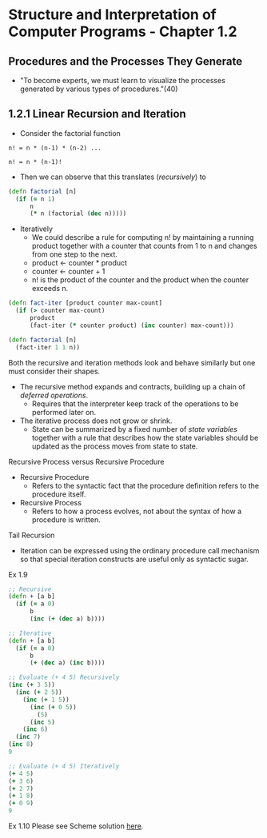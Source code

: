 # Structure and Interpretation of Computer Programs - Chapter 1.2
## Procedures and the Processes They Generate
* "To become experts, we must learn to visualize the processes generated by various types of procedures."(40)

## 1.2.1 Linear Recursion and Iteration
* Consider the factorial function

 `n! = n * (n-1) * (n-2) ...`

 `n! = n * (n-1)!`
* Then we can observe that this translates (*recursively*) to

```clojure
(defn factorial [n]
  (if (= n 1)
      n
      (* n (factorial (dec n)))))
```
* Iteratively
  * We could describe a rule for computing n! by maintaining a running product together with a counter that counts from 1 to n and changes from one step to the next.
  * product <- counter * product
  * counter <- counter + 1
  * n! is the product of the counter and the product when the counter exceeds n.

```clojure
(defn fact-iter [product counter max-count]
  (if (> counter max-count)
      product
      (fact-iter (* counter product) (inc counter) max-count)))

(defn factorial [n]
  (fact-iter 1 1 n))
```
Both the recursive and iteration methods look and behave similarly but one must consider their shapes.
* The recursive method expands and contracts, building up a chain of *deferred operations*.
  * Requires that the interpreter keep track of the operations to be performed later on.
* The iterative process does not grow or shrink.
  * State can be summarized by a fixed number of *state variables* together with a rule that describes how the state variables should be updated as the process moves from state to state.

Recursive Process versus Recursive Procedure
* Recursive Procedure
  * Refers to the syntactic fact that the procedure definition refers to the procedure itself.
* Recursive Process
  * Refers to how a process evolves, not about the syntax of how a procedure is written.

Tail Recursion
* Iteration can be expressed using the ordinary procedure call mechanism so that special iteration constructs are useful only as syntactic sugar.

Ex 1.9
```clojure
;; Recursive
(defn + [a b]
  (if (= a 0)
      b
      (inc (+ (dec a) b))))

;; Iterative
(defn + [a b]
  (if (= a 0)
      b
      (+ (dec a) (inc b))))

;; Evaluate (+ 4 5) Recursively
(inc (+ 3 5))
  (inc (+ 2 5))
    (inc (+ 1 5))
      (inc (+ 0 5))
        (5)
      (inc 5)
    (inc 6)
  (inc 7)
(inc 8)
9

;; Evaluate (+ 4 5) Iteratively
(+ 4 5)
(+ 3 6)
(+ 2 7)
(+ 1 8)
(+ 0 9)
9
```

Ex 1.10
Please see Scheme solution [here](http://community.schemewiki.org/?sicp-ex-1.10).
